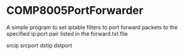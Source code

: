 # COMP8005PortForwarder

A simple program to set iptable filters to port forward packets to the specified ip:port pair listed in the forward.txt file

srcip srcport dstip dstport
